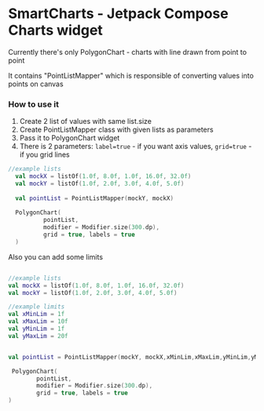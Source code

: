 # SmartCharts - Jetpack Compose Charts widget
 
 Currently there's only PolygonChart - charts with line drawn from point to point
  
 It contains "PointListMapper" which is responsible of converting values into points on canvas
 
 ### How to use it
 1. Create 2 list of values with same list.size
 2. Create PointListMapper class with given lists as parameters
 3. Pass it to PolygonChart widget
 4. There is 2 parameters: `label=true`  - if you want axis values, `grid=true` - if you grid lines
 
 ```kotlin
 //example lists
   val mockX = listOf(1.0f, 8.0f, 1.0f, 16.0f, 32.0f)
   val mockY = listOf(1.0f, 2.0f, 3.0f, 4.0f, 5.0f)
   
   val pointList = PointListMapper(mockY, mockX)
   
   PolygonChart(
           pointList,
           modifier = Modifier.size(300.dp),
           grid = true, labels = true
   )        
 ```
 
 Also you can add some limits
 
   ```kotlin
 
 //example lists
  val mockX = listOf(1.0f, 8.0f, 1.0f, 16.0f, 32.0f)
  val mockY = listOf(1.0f, 2.0f, 3.0f, 4.0f, 5.0f)
   
  //example limits 
  val xMinLim = 1f
  val xMaxLim = 10f
  val yMinLim = 1f
  val yMaxLim = 20f
   
   
   val pointList = PointListMapper(mockY, mockX,xMinLim,xMaxLim,yMinLim,yMaxLim)

    PolygonChart(
           pointList,
           modifier = Modifier.size(300.dp),
           grid = true, labels = true
   ) 
 ```
 
 
